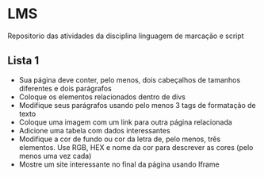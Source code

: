 # LMS
Repositorio das atividades da disciplina linguagem de marcação e script

## Lista 1

* Sua página deve conter, pelo menos, dois cabeçalhos de tamanhos diferentes e dois parágrafos
* Coloque os elementos relacionados dentro de divs
* Modifique seus parágrafos usando pelo menos 3 tags de formatação de texto 
* Coloque uma imagem com um link para outra página relacionada
* Adicione uma tabela com dados interessantes
* Modifique a cor de fundo ou cor da letra de, pelo menos, três elementos. Use RGB, HEX e nome da cor para descrever as cores (pelo menos uma vez cada)
* Mostre um site interessante no final da página usando Iframe
